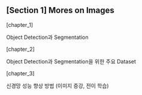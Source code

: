 ## [Section 1] Mores on Images

[chapter_1]

Object Detection과 Segmentation

[chapter_2]

Object Detection과 Segmentation을 위한 주요 Dataset

[chapter_3]

신경망 성능 향상 방법 (이미지 증강, 전이 학습)

<br>


